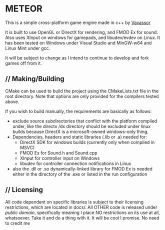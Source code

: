 METEOR
======

This is a simple cross-platform game engine made in c++ by [Vavassor](http://vavassor.tumblr.com)

It is built to use OpenGL or DirectX for rendering, and FMOD Ex for sound. Also uses XInput on windows for gamepads, and libudev/evdev on Linux. It has been tested on Windows under Visual Studio and MinGW-w64 and Linux Mint under gcc.

It will be subject to change as I intend to continue to develop and fork games off from it.

// Making/Building
--------------

CMake can be used to build the project using the CMakeLists.txt file in the root directory. Note that options are only provided for the compilers tested above.

If you wish to build manually, the requirements are basically as follows:

-   exclude source subdirectories that conflict with the platform compiled under, like the directx /dx directory should be excluded under linux builds because DirectX is a microsoft-owned windows-only thing.
-   Dependencies, headers and static libraries (.lib or .a) needed for:
      * DirectX SDK for windows builds (currently only when compiled in MSVC)
      * FMOD Ex for Sound.h and Sound.cpp
      * XInput for controller input on Windows
	  * libudev for controller connection notifications in Linux
-   also the .dll or .so dynamically-linked library for FMOD Ex is needed either in the directory of the .exe or listed in the run configuration

// Licensing
--------------

All code dependent on specific libraries is subject to their licensing restrictions, which are located in docs/. All OTHER code is released under _public domain_, specifically meaning I place NO restrictions on its use at all, whatsoever. Take it and do a thing with it. It will be cool I promise. No need to credit me
